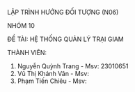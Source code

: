 LẬP TRÌNH HƯỚNG ĐỐI TƯỢNG (N06)

NHÓM 10

ĐỀ TÀI: HỆ THỐNG QUẢN LÝ TRẠI GIAM

THÀNH VIÊN:
  1. Nguyễn Quỳnh Trang - Msv: 23010651
  2. Vũ Thị Khánh Vân - Msv:
  3. Phạm Tiến Chiêu - Msv:

